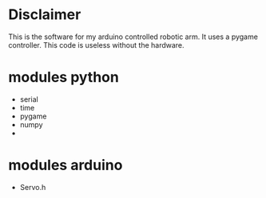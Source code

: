 # Disclaimer
This is the software for my arduino controlled robotic arm. It uses a pygame controller. This code is useless without the hardware.

# modules python
- serial
- time
- pygame
- numpy
- 
# modules arduino
- Servo.h
